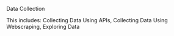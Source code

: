 Data Collection

This includes:
Collecting Data Using APIs,
Collecting Data Using Webscraping,
Exploring Data
